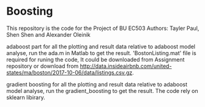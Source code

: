 # Boosting
This repository is the code for the Project of BU EC503
Authors: Tayler Paul, Shen Shen and Alexander Oleinik

adaboost part for all the plotting and result data relative to adaboost model analyse, run the ada.m in Matlab to get the result. 'BostonListing.mat' file is required for runing the code, It could be downloaded from Assignment repository or download from http://data.insideairbnb.com/united-states/ma/boston/2017-10-06/data/listings.csv.gz.

gradient boosting for all the plotting and result data relative to adaboost model analyse, run the gradient_boosting to get the result. The code rely on sklearn libirary.



